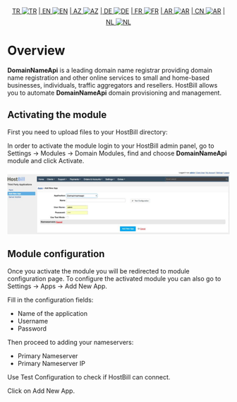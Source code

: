 <div align="center">  
  <a href="README.md"   >   TR <img style="padding-top: 8px" src="https://raw.githubusercontent.com/yammadev/flag-icons/master/png/TR.png" alt="TR" height="20" /></a>  
  <a href="README-EN.md"> | EN <img style="padding-top: 8px" src="https://raw.githubusercontent.com/yammadev/flag-icons/master/png/US.png" alt="EN" height="20" /></a>  
  <a href="README-AZ.md"> | AZ <img style="padding-top: 8px" src="https://raw.githubusercontent.com/yammadev/flag-icons/master/png/AZ.png" alt="AZ" height="20" /></a>  
  <a href="README-DE.md"> | DE <img style="padding-top: 8px" src="https://raw.githubusercontent.com/yammadev/flag-icons/master/png/DE.png" alt="DE" height="20" /></a>  
  <a href="README-FR.md"> | FR <img style="padding-top: 8px" src="https://raw.githubusercontent.com/yammadev/flag-icons/master/png/FR.png" alt="FR" height="20" /></a>  
  <a href="README-AR.md"> | AR <img style="padding-top: 8px" src="https://raw.githubusercontent.com/yammadev/flag-icons/master/png/AR.png" alt="AR" height="20" /></a>  
  <a href="README-CN.md"> | CN <img style="padding-top: 8px" src="https://raw.githubusercontent.com/yammadev/flag-icons/master/png/CN.png" alt="AR" height="20" /></a>  
  <a href="README-NL.md"> | NL <img style="padding-top: 8px" src="https://raw.githubusercontent.com/yammadev/flag-icons/master/png/NL.png" alt="NL" height="20" /></a>  
</div>


# Overview

**DomainNameApi** is a leading domain name registrar providing domain name registration and other online services to small and home-based businesses, individuals, traffic aggregators and resellers. HostBill allows you to automate **DomainNameApi** domain provisioning and management.

## Activating the module
First you need to upload files to your HostBill directory:

In order to activate the module login to your HostBill admin panel, go to Settings → Modules → Domain Modules, find and choose **DomainNameApi** module and click Activate.

![](image.jpg)

## Module configuration

Once you activate the module you will be redirected to module configuration page. To configure the activated module you can also go to Settings → Apps → Add New App.

Fill in the configuration fields:

- Name of the application
- Username
- Password

Then proceed to adding your nameservers:

- Primary Nameserver
- Primary Nameserver IP

Use Test Configuration to check if HostBill can connect.

Click on Add New App.

